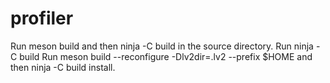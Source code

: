 # profiler

Run meson build and then ninja -C build in the source directory.
Run ninja -C build
Run meson build --reconfigure -Dlv2dir=.lv2 --prefix $HOME and then ninja -C build install.
